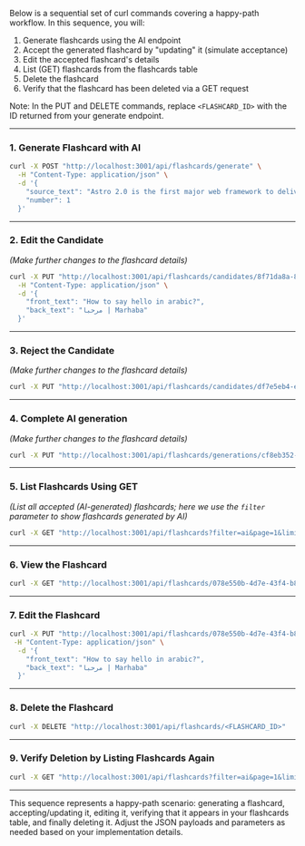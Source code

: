 Below is a sequential set of curl commands covering a happy-path workflow. In this sequence, you will:

1. Generate flashcards using the AI endpoint
2. Accept the generated flashcard by "updating" it (simulate acceptance)
3. Edit the accepted flashcard's details
4. List (GET) flashcards from the flashcards table
5. Delete the flashcard
6. Verify that the flashcard has been deleted via a GET request

Note: In the PUT and DELETE commands, replace `<FLASHCARD_ID>` with the ID returned from your generate endpoint.

---

### 1. Generate Flashcard with AI

```bash
curl -X POST "http://localhost:3001/api/flashcards/generate" \
  -H "Content-Type: application/json" \
  -d '{
    "source_text": "Astro 2.0 is the first major web framework to deliver complete type-safety for Markdown and MDX. Astro now helps you organize your Markdown with built-in parsing, validation, and automatic TypeScript type generation. This new release is a game-changer for anyone working with Markdown on the web.",
    "number": 1
  }'
```

---

### 2. Edit the Candidate

_(Make further changes to the flashcard details)_

```bash
curl -X PUT "http://localhost:3001/api/flashcards/candidates/8f71da8a-8f47-4945-84bb-a1a978bd0835" \
  -H "Content-Type: application/json" \
  -d '{
    "front_text": "How to say hello in arabic?",
    "back_text": "مرحبا | Marhaba"
  }'
```

---

### 3. Reject the Candidate

_(Make further changes to the flashcard details)_

```bash
curl -X PUT "http://localhost:3001/api/flashcards/candidates/df7e5eb4-e184-418e-88b2-699295bf264f/reject" \
```

---

### 4. Complete AI generation

_(Make further changes to the flashcard details)_

```bash
curl -X PUT "http://localhost:3001/api/flashcards/generations/cf8eb352-42b7-4135-b579-e56ad4717ed9/complete" \
```

---

### 5. List Flashcards Using GET

_(List all accepted (AI-generated) flashcards; here we use the `filter` parameter to show flashcards generated by AI)_

```bash
curl -X GET "http://localhost:3001/api/flashcards?filter=ai&page=1&limit=20&sort=created_at"
```

---

### 6. View the Flashcard

```bash
curl -X GET "http://localhost:3001/api/flashcards/078e550b-4d7e-43f4-b895-acc9a8fcd457"
```

---

### 7. Edit the Flashcard

```bash
curl -X PUT "http://localhost:3001/api/flashcards/078e550b-4d7e-43f4-b895-acc9a8fcd457" \
 -H "Content-Type: application/json" \
  -d '{
    "front_text": "How to say hello in arabic?",
    "back_text": "مرحبا | Marhaba"
  }'
```

---

### 8. Delete the Flashcard

```bash
curl -X DELETE "http://localhost:3001/api/flashcards/<FLASHCARD_ID>"
```

---

### 9. Verify Deletion by Listing Flashcards Again

```bash
curl -X GET "http://localhost:3001/api/flashcards?filter=ai&page=1&limit=20&sort=created_at"
```

---

This sequence represents a happy-path scenario: generating a flashcard, accepting/updating it, editing it, verifying that it appears in your flashcards table, and finally deleting it. Adjust the JSON payloads and parameters as needed based on your implementation details.
